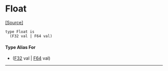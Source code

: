 # Float
<span class="source-link">[[Source]](src/builtin/float.md#L-0-547)</span>
```pony
type Float is
  (F32 val | F64 val)
```

#### Type Alias For

* ([F32](builtin-F32.md) val | [F64](builtin-F64.md) val)

---

